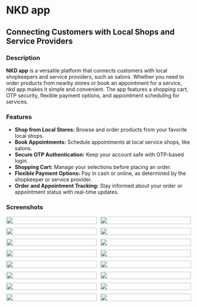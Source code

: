 # NKD app
## Connecting Customers with Local Shops and Service Providers

### Description
**NKD app** is a versatile platform that connects customers with local shopkeepers and service providers, such as salons. Whether you need to order products from nearby stores or book an appointment for a service, nkd app makes it simple and convenient. The app features a shopping cart, OTP security, flexible payment options, and appointment scheduling for services.

### Features
- **Shop from Local Stores:** Browse and order products from your favorite local shops.
- **Book Appointments:** Schedule appointments at local service shops, like salons.
- **Secure OTP Authentication:** Keep your account safe with OTP-based login.
- **Shopping Cart:** Manage your selections before placing an order.
- **Flexible Payment Options:** Pay in cash or online, as determined by the shopkeeper or service provider.
- **Order and Appointment Tracking:** Stay informed about your order or appointment status with real-time updates.

### Screenshots

<div style="display: flex; flex-wrap: wrap; gap: 10px;">
  <div style="flex: 1 1 calc(50% - 10px); box-sizing: border-box;">
    <img src="screenshots/page1.png" style="width: 100%; height: auto; display: block;" />
  </div>
  <div style="flex: 1 1 calc(50% - 10px); box-sizing: border-box;">
    <img src="screenshots/page2.png" style="width: 100%; height: auto; display: block;" />
  </div>
</div>

<div style="display: flex; flex-wrap: wrap; gap: 10px; margin-top: 10px;">
  <div style="flex: 1 1 calc(50% - 10px); box-sizing: border-box;">
    <img src="screenshots/page3.png" style="width: 100%; height: auto; display: block;" />
  </div>
  <div style="flex: 1 1 calc(50% - 10px); box-sizing: border-box;">
    <img src="screenshots/page4.png" style="width: 100%; height: auto; display: block;" />
  </div>
</div>

<div style="display: flex; flex-wrap: wrap; gap: 10px; margin-top: 10px;">
  <div style="flex: 1 1 calc(50% - 10px); box-sizing: border-box;">
    <img src="screenshots/page5.png" style="width: 100%; height: auto; display: block;" />
  </div>
  <div style="flex: 1 1 calc(50% - 10px); box-sizing: border-box;">
    <img src="screenshots/page6.png" style="width: 100%; height: auto; display: block;" />
  </div>
</div>

<div style="display: flex; flex-wrap: wrap; gap: 10px; margin-top: 10px;">
  <div style="flex: 1 1 calc(50% - 10px); box-sizing: border-box;">
    <img src="screenshots/page7.png" style="width: 100%; height: auto; display: block;" />
  </div>
  <div style="flex: 1 1 calc(50% - 10px); box-sizing: border-box;">
    <img src="screenshots/page8.png" style="width: 100%; height: auto; display: block;" />
  </div>
</div>

<div style="display: flex; flex-wrap: wrap; gap: 10px; margin-top: 10px;">
  <div style="flex: 1 1 calc(50% - 10px); box-sizing: border-box;">
    <img src="screenshots/page9.png" style="width: 100%; height: auto; display: block;" />
  </div>
  <div style="flex: 1 1 calc(50% - 10px); box-sizing: border-box;">
    <img src="screenshots/page10.png" style="width: 100%; height: auto; display: block;" />
  </div>
</div>

<div style="display: flex; flex-wrap: wrap; gap: 10px; margin-top: 10px;">
  <div style="flex: 1 1 calc(50% - 10px); box-sizing: border-box;">
    <img src="screenshots/page11.png" style="width: 100%; height: auto; display: block;" />
  </div>
  <div style="flex: 1 1 calc(50% - 10px); box-sizing: border-box;">
    <img src="screenshots/page12.png" style="width: 100%; height: auto; display: block;" />
  </div>
</div>

<div style="display: flex; flex-wrap: wrap; gap: 10px; margin-top: 10px;">
  <div style="flex: 1 1 calc(50% - 10px); box-sizing: border-box;">
    <img src="screenshots/page13.png" style="width: 100%; height: auto; display: block;" />
  </div>
  <div style="flex: 1 1 calc(50% - 10px); box-sizing: border-box;">
    <img src="screenshots/page14.png" style="width: 100%; height: auto; display: block;" />
  </div>
</div>

<div style="display: flex; flex-wrap: wrap; gap: 10px; margin-top: 10px;">
  <div style="flex: 1 1 calc(50% - 10px); box-sizing: border-box;">
    <img src="screenshots/page15.png" style="width: 100%; height: auto; display: block;" />
  </div>
  <div style="flex: 1 1 calc(50% - 10px); box-sizing: border-box;">
    <img src="screenshots/page16.png" style="width: 100%; height: auto; display: block;" />
  </div>
</div>




 

 
